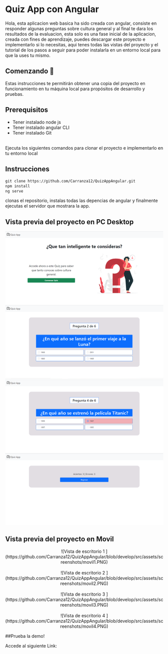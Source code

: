 # Quiz App con Angular

Hola, esta aplicacion web basica ha sido creada con angular, consiste en responder algunas preguntas sobre cultura general y al final te dara los resultados de la evaluacion, esta solo es una fase inicial de la aplicacion, creada con fines de aprendizaje, puedes descargar este proyecto e implementarlo si lo necesitas, aqui tenes todas las vistas del proyecto y el tutorial de los pasos a seguir para poder instalarla en un entorno local para que la uses tu mismo.
<br/>


## Comenzando 🚀
Estas instrucciones te permitirán obtener una copia del proyecto en funcionamiento en tu máquina local para propósitos de desarrollo y pruebas.
<br/>

## Prerequisitos
- Tener instalado node js 
- Tener instalado angular CLI
- Tener instalado Git
<br/>
Ejecuta los siguientes comandos para clonar el proyecto e implementarlo en tu entorno local

## Instrucciones
```
git clone https://github.com/Carranza12/QuizAppAngular.git
npm install
ng serve
```


clonas el repositorio, instalas todas las depencias de angular y finalmente ejecutas el servidor que mostrara la app.

## Vista previa del proyecto en PC Desktop
![Vista de escritorio 1 ](https://github.com/Carranza12/QuizAppAngular/blob/develop/src/assets/screenshots/pc1.PNG)
![Vista de escritorio 2 ](https://github.com/Carranza12/QuizAppAngular/blob/develop/src/assets/screenshots/pc2.PNG)
![Vista de escritorio 3 ](https://github.com/Carranza12/QuizAppAngular/blob/develop/src/assets/screenshots/pc3.PNG)
![Vista de escritorio 4 ](https://github.com/Carranza12/QuizAppAngular/blob/develop/src/assets/screenshots/pc4.PNG)

## Vista previa del proyecto en Movil 

<center>![Vista de escritorio 1 ](https://github.com/Carranza12/QuizAppAngular/blob/develop/src/assets/screenshots/movil1.PNG)</center><br/>
<center>![Vista de escritorio 2 ](https://github.com/Carranza12/QuizAppAngular/blob/develop/src/assets/screenshots/movil2.PNG)</center> <br/>
<center>![Vista de escritorio 3 ](https://github.com/Carranza12/QuizAppAngular/blob/develop/src/assets/screenshots/movil3.PNG)</center> <br/>
<center>![Vista de escritorio 4 ](https://github.com/Carranza12/QuizAppAngular/blob/develop/src/assets/screenshots/movil4.PNG)</center> 

##Prueba la demo!

Accede al siguiente Link:
